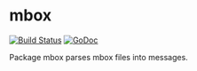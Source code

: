 mbox
====
[![Build Status](https://travis-ci.org/blabber/mbox.svg?branch=master)](https://travis-ci.org/blabber/mbox)
[![GoDoc](https://godoc.org/github.com/blabber/mbox?status.svg)](https://godoc.org/github.com/blabber/mbox)

Package mbox parses mbox files into messages.
